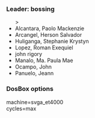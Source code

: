### Leader: bossing
<ul>>
  <li>Alcantara, Paolo Mackenzie</li>
  <li>Arcangel, Herson Salvador</li>
  <li>Huliganga, Stephanie Krystyn</li>
  <li>Lopez, Roman Exequiel</li>
  <li>john rigory</li>
  <li>Manalo, Ma. Paula Mae</li>
  <li>Ocampo, John</li>
  <li>Panuelo, Jeann</li>
</ul>

### DosBox options
machine=svga_et4000 <br>
cycles=max
